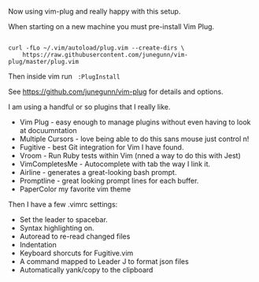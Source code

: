 Now using vim-plug and really happy with this setup.

When starting on a new machine  you must pre-install Vim Plug.

<code>
curl -fLo ~/.vim/autoload/plug.vim --create-dirs \
    https://raw.githubusercontent.com/junegunn/vim-plug/master/plug.vim
</code>

Then inside vim run
<code>
:PlugInstall
</code>

See https://github.com/junegunn/vim-plug  for details and options.

I am using a handful or so plugins that I really like.

* Vim Plug - easy enough to manage plugins without even having to look at docuumntation
* Multiple Cursors - love being able to do this sans mouse  just control n!
* Fugitive -  best Git integration for Vim I have found.
* Vroom - Run Ruby tests within Vim (nned a way to do this with Jest)
* VimCompletesMe - Autocomplete with tab the way I link it.
* Airline - generates a great-looking bash prompt.
* Promptline - great looking prompt lines for each buffer.
* PaperColor my favorite vim theme

Then I have a few .vimrc settings: 
* Set the leader to spacebar.
* Syntax highlighting on.
* Autoread to re-read changed files
* Indentation 
* Keyboard shorcuts for Fugitive.vim
* A command mapped to Leader J to format json files
* Automatically yank/copy to the clipboard
 
